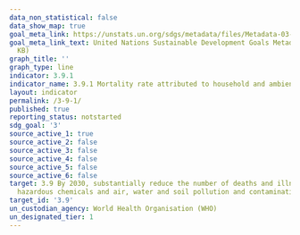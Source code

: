 ```yaml
---
data_non_statistical: false
data_show_map: true
goal_meta_link: https://unstats.un.org/sdgs/metadata/files/Metadata-03-09-01.pdf
goal_meta_link_text: United Nations Sustainable Development Goals Metadata (PDF 216
  KB)
graph_title: ''
graph_type: line
indicator: 3.9.1
indicator_name: 3.9.1 Mortality rate attributed to household and ambient air pollution
layout: indicator
permalink: /3-9-1/
published: true
reporting_status: notstarted
sdg_goal: '3'
source_active_1: true
source_active_2: false
source_active_3: false
source_active_4: false
source_active_5: false
source_active_6: false
target: 3.9 By 2030, substantially reduce the number of deaths and illnesses from
  hazardous chemicals and air, water and soil pollution and contamination
target_id: '3.9'
un_custodian_agency: World Health Organisation (WHO)
un_designated_tier: 1
---
```

